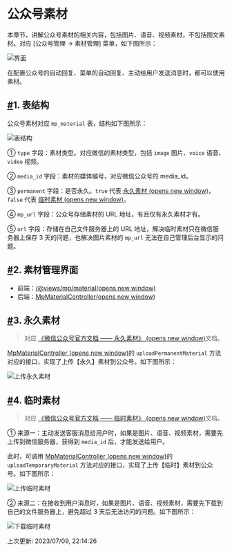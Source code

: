 # 公众号素材

本章节，讲解公众号素材的相关内容，包括图片、语音、视频素材，不包括图文素材。对应 [公众号管理 -> 素材管理] 菜单，如下图所示：

![界面](https://doc.iocoder.cn/img/%E5%85%AC%E4%BC%97%E5%8F%B7%E6%89%8B%E5%86%8C/%E5%85%AC%E4%BC%97%E5%8F%B7%E7%B4%A0%E6%9D%90/%E7%95%8C%E9%9D%A2.png)

在配置公众号的自动回复、菜单的自动回复、主动给用户发送消息时，都可以使用素材。

## [#](https://doc.iocoder.cn/mp/material/#_1-表结构)1. 表结构

公众号素材对应 `mp_material` 表，结构如下图所示：

![表结构](https://doc.iocoder.cn/img/%E5%85%AC%E4%BC%97%E5%8F%B7%E6%89%8B%E5%86%8C/%E5%85%AC%E4%BC%97%E5%8F%B7%E7%B4%A0%E6%9D%90/%E8%A1%A8%E7%BB%93%E6%9E%84.png)

① `type` 字段：素材类型。对应微信的素材类型，包括 `image` 图片、`voice` 语音、`video` 视频。

② `media_id` 字段：素材的媒体编号，对应微信公众号的 media_id。

③ `permanent` 字段：是否永久。`true` 代表 [永久素材 (opens new window)](https://developers.weixin.qq.com/doc/offiaccount/Asset_Management/Adding_Permanent_Assets.html)，`false` 代表 [临时素材 (opens new window)](https://developers.weixin.qq.com/doc/offiaccount/Asset_Management/New_temporary_materials.html)。

④ `mp_url` 字段：公众号存储素材的 URL 地址，有且仅有永久素材才有。

⑤ `url` 字段：存储在自己文件服务器上的 URL 地址，解决临时素材只在微信服务器上保存 3 天的问题，也解决图片素材的 `mp_url` 无法在自己管理后台显示的问题。

## [#](https://doc.iocoder.cn/mp/material/#_2-素材管理界面)2. 素材管理界面

- 前端：[/@views/mp/material(opens new window)](https://github.com/YunaiV/ruoyi-vue-pro/blob/master/yudao-ui-admin/src/views/mp/material/index.vue)
- 后端：[MpMaterialController(opens new window)](https://github.com/YunaiV/ruoyi-vue-pro/blob/master/yudao-module-mp/yudao-module-mp-biz/src/main/java/cn/iocoder/yudao/module/mp/controller/admin/material/MpMaterialController.java)

## [#](https://doc.iocoder.cn/mp/material/#_3-永久素材)3. 永久素材

> 对应 [《微信公众号官方文档 —— 永久素材》 (opens new window)](https://developers.weixin.qq.com/doc/offiaccount/Asset_Management/Adding_Permanent_Assets.html)文档。

[MpMaterialController (opens new window)](https://github.com/YunaiV/ruoyi-vue-pro/blob/master/yudao-module-mp/yudao-module-mp-biz/src/main/java/cn/iocoder/yudao/module/mp/controller/admin/material/MpMaterialController.java#L40-L47)的 `uploadPermanentMaterial` 方法对应的接口，实现了上传【永久】素材到公众号。如下图所示：

![上传永久素材](https://doc.iocoder.cn/img/%E5%85%AC%E4%BC%97%E5%8F%B7%E6%89%8B%E5%86%8C/%E5%85%AC%E4%BC%97%E5%8F%B7%E7%B4%A0%E6%9D%90/%E4%B8%8A%E4%BC%A0%E6%B0%B8%E4%B9%85%E7%B4%A0%E6%9D%90.png)

## [#](https://doc.iocoder.cn/mp/material/#_4-临时素材)4. 临时素材

> 对应 [《微信公众号官方文档 —— 临时素材》 (opens new window)](https://developers.weixin.qq.com/doc/offiaccount/Asset_Management/New_temporary_materials.html)文档。

① 来源一：主动发送客服消息给用户时，如果是图片、语音、视频素材，需要先上传到微信服务器，获得到 `media_id` 后，才能发送给用户。

此时，可调用 [MpMaterialController (opens new window)](https://github.com/YunaiV/ruoyi-vue-pro/blob/master/yudao-module-mp/yudao-module-mp-biz/src/main/java/cn/iocoder/yudao/module/mp/controller/admin/material/MpMaterialController.java#L31-L38)的 `uploadTemporaryMaterial` 方法对应的接口，实现了上传【临时】素材到公众号。如下图所示：

![上传临时素材](https://doc.iocoder.cn/img/%E5%85%AC%E4%BC%97%E5%8F%B7%E6%89%8B%E5%86%8C/%E5%85%AC%E4%BC%97%E5%8F%B7%E7%B4%A0%E6%9D%90/%E4%B8%8A%E4%BC%A0%E4%B8%B4%E6%97%B6%E7%B4%A0%E6%9D%90.png)

② 来源二：在接收到用户消息时，如果是图片、语音、视频素材，需要先下载到自己的文件服务器上，避免超过 3 天后无法访问的问题。如下图所示：

![下载临时素材](https://doc.iocoder.cn/img/%E5%85%AC%E4%BC%97%E5%8F%B7%E6%89%8B%E5%86%8C/%E5%85%AC%E4%BC%97%E5%8F%B7%E7%B4%A0%E6%9D%90/%E4%B8%8B%E8%BD%BD%E4%B8%B4%E6%97%B6%E7%B4%A0%E6%9D%90.png)

上次更新: 2023/07/09, 22:14:26